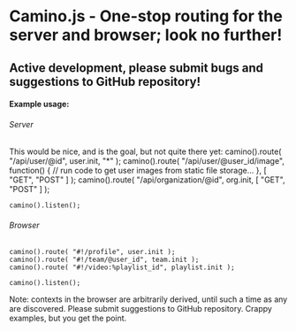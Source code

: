 # Camino.js - One-stop routing for the server and browser; look no further!
## Active development, please submit bugs and suggestions to GitHub repository!

#### Example usage:

###### Server
This would be nice, and is the goal, but not quite there yet:
    camino().route( "/api/user/@id", user.init, "*" );
    camino().route( "/api/user/@user_id/image", function() {
	    // run code to get user images from static file storage...
    }, [ "GET", "POST" ] );
    camino().route( "/api/organization/@id", org.init, [ "GET", "POST" ] );

    camino().listen();

###### Browser
    camino().route( "#!/profile", user.init );
    camino().route( "#!/team/@user_id", team.init );
    camino().route( "#!/video:%playlist_id", playlist.init );

    camino().listen();

Note: contexts in the browser are arbitrarily derived, until such a time as any are discovered. Please submit suggestions to GitHub repository.
Crappy examples, but you get the point.
